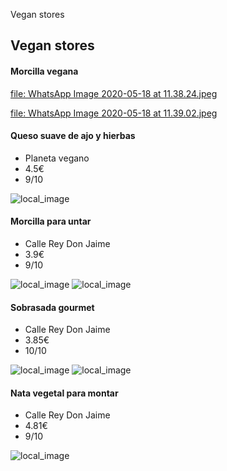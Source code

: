 Vegan stores

## Vegan stores

#### Morcilla vegana

[file: WhatsApp Image 2020-05-18 at 11.38.24.jpeg](../../.attachments/22ed6c46d505f10df4b7b931b6e0f6a6b027622b2119e94f98cf35ccc8cb560a.38)

[file: WhatsApp Image 2020-05-18 at 11.39.02.jpeg](../../.attachments/41e0e4a1b465fc856b973f65afc33bab74cae6b37e0516cda0ac86ba66806371.39)

#### Queso suave de ajo y hierbas
* Planeta vegano
* 4.5€
* 9/10

![local_image](../../.attachments/676475ae92924aa0a429674e42296501.png)

#### Morcilla para untar
* Calle Rey Don Jaime
* 3.9€
* 9/10

![local_image](../../.attachments/fbe099f3512748699ba5cf27a3679ae1.jpg)
![local_image](../../.attachments/19a115984fc14277a400d50fad5f16ec.jpg)

#### Sobrasada gourmet
* Calle Rey Don Jaime
* 3.85€
* 10/10

![local_image](../../.attachments/dcbb7d94c73f49ca90a271beadbcf840.jpg)
![local_image](../../.attachments/2f8edc312e6144eb9396c9a6ddf99d1d.jpg)

#### Nata vegetal para montar

* Calle Rey Don Jaime
* 4.81€
* 9/10

![local_image](../../.attachments/b5a9367841324b5e99bbd0a635101db2.jpg)



